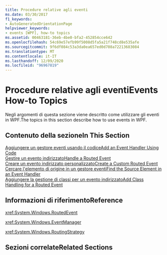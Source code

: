 ```yaml
---
title: Procedure relative agli eventi
ms.date: 03/30/2017
f1_keywords:
- AutoGeneratedOrientationPage
helpviewer_keywords:
- events [WPF], how-to topics
ms.assetid: 00463181-36eb-4be0-bfa2-452854cce642
ms.openlocfilehash: 54c69e57efb99f5008d5fa5a21f748cd8e535afe
ms.sourcegitcommit: 9f6df084c53a3da0ea657ed0d708a72213683084
ms.translationtype: MT
ms.contentlocale: it-IT
ms.lasthandoff: 12/09/2020
ms.locfileid: "96967819"
---
```

# <a name="events-how-to-topics"></a><span data-ttu-id="890af-102">Procedure relative agli eventi</span><span class="sxs-lookup"><span data-stu-id="890af-102">Events How-to Topics</span></span>
<span data-ttu-id="890af-103">Negli argomenti di questa sezione viene descritto come utilizzare gli eventi in WPF.</span><span class="sxs-lookup"><span data-stu-id="890af-103">The topics in this section describe how to use events in WPF.</span></span>  
  
## <a name="in-this-section"></a><span data-ttu-id="890af-104">Contenuto della sezione</span><span class="sxs-lookup"><span data-stu-id="890af-104">In This Section</span></span>  
 [<span data-ttu-id="890af-105">Aggiungere un gestore eventi usando il codice</span><span class="sxs-lookup"><span data-stu-id="890af-105">Add an Event Handler Using Code</span></span>](how-to-add-an-event-handler-using-code.md)  
 [<span data-ttu-id="890af-106">Gestire un evento indirizzato</span><span class="sxs-lookup"><span data-stu-id="890af-106">Handle a Routed Event</span></span>](how-to-handle-a-routed-event.md)  
 [<span data-ttu-id="890af-107">Creare un evento indirizzato personalizzato</span><span class="sxs-lookup"><span data-stu-id="890af-107">Create a Custom Routed Event</span></span>](how-to-create-a-custom-routed-event.md)  
 [<span data-ttu-id="890af-108">Cercare l'elemento di origine in un gestore eventi</span><span class="sxs-lookup"><span data-stu-id="890af-108">Find the Source Element in an Event Handler</span></span>](how-to-find-the-source-element-in-an-event-handler.md)  
 [<span data-ttu-id="890af-109">Aggiungere la gestione di classi per un evento indirizzato</span><span class="sxs-lookup"><span data-stu-id="890af-109">Add Class Handling for a Routed Event</span></span>](how-to-add-class-handling-for-a-routed-event.md)  
  
## <a name="reference"></a><span data-ttu-id="890af-110">Informazioni di riferimento</span><span class="sxs-lookup"><span data-stu-id="890af-110">Reference</span></span>  
 <xref:System.Windows.RoutedEvent>  
  
 <xref:System.Windows.EventManager>  
  
 <xref:System.Windows.RoutingStrategy>  
  
## <a name="related-sections"></a><span data-ttu-id="890af-111">Sezioni correlate</span><span class="sxs-lookup"><span data-stu-id="890af-111">Related Sections</span></span>

